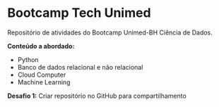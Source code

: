 # Bootcamp Tech Unimed
Repositório de atividades do Bootcamp Unimed-BH Ciência de Dados.

**Conteúdo a abordado:**
- Python
- Banco de dados relacional e não relacional
- Cloud Computer
- Machine Learning


**Desafio 1:** Criar repositório no GitHub para compartilhamento

